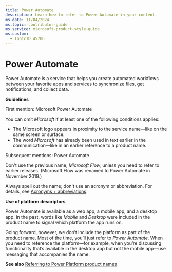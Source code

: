 ```yaml
---
title: Power Automate
description: Learn how to refer to Power Automate in your content.
ms.date: 11/04/2024
ms.topic: contributor-guide
ms.service: microsoft-product-style-guide
ms.custom:
  - TopicID 45706
---
```



# Power Automate

Power Automate is a service that helps you create automated workflows between your favorite apps and services to synchronize files, get notifications, and collect data.

**Guidelines**

First mention: Microsoft Power Automate

You can omit *Microsoft* if at least one of the following conditions applies:

- The Microsoft logo appears in proximity to the service name—like on the same screen or surface.
- The word *Microsoft* has already been used in text earlier in the communication—like in an earlier reference to a product name.

Subsequent mentions: Power Automate

Don't use the previous name, *Microsoft Flow,* unless you need to refer to earlier releases. (Microsoft Flow was renamed to Power Automate in November 2019.)

Always spell out the name; don't use an acronym or abbreviation. For details, see [Acronyms + abbreviations](~\acronyms-and-abbreviations.md).

**Use of platform descriptors**

Power Automate is available as a web app, a mobile app, and a desktop app. In the past, words like *Mobile* and *Desktop* were included in the product name to signal which platform the app runs on.

Going forward, however, we don’t include the platform as part of the product name. Most of the time, you’ll just refer to *Power Automate.* When you need to reference the platform—for example, when you’re discussing functionality that’s available in the desktop app but not the mobile app—use messaging that accompanies the name.

**See also** [Referring to Power Platform product names](~\product-names\referring-to-power-platform-product-names.md)

